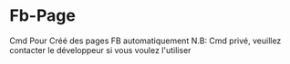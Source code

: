 # Fb-Page
Cmd Pour Créé des pages FB automatiquement
N.B: Cmd privé, veuillez contacter le développeur si vous voulez l'utiliser 
